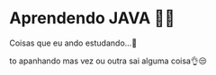 # Aprendendo JAVA 👀✨
 Coisas que eu ando estudando...🤳

 to apanhando mas vez ou outra sai alguma coisa👌😒
